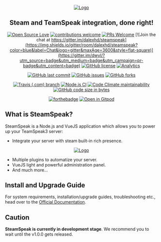 <div align="center">

[![Logo](https://i.imgur.com/60jQUwY.gif)](https://steamspeak.netlify.app/)

## Steam and TeamSpeak integration, done right!

[![Open Source Love](https://badges.frapsoft.com/os/v2/open-source.png?v=103)](https://github.com/dalexhd/SteamSpeak/)
[![contributions welcome](https://img.shields.io/badge/Contributions-Welcome-blue.svg?style=flat-square&color=blue&maxAge=3600)](https://github.com/dalexhd/steamspeak/issues)
[![PRs Welcome](https://img.shields.io/badge/PRs-Welcome-brightgreen.svg?style=flat-square&color=blue&maxAge=3600)](https://github.com/dalexhd/SteamSpeak/pulls)
[![Join the chat at https://gitter.im/dalexhd/steamspeak](https://img.shields.io/gitter/room/dalexhd/steamspeak?color=blue&label=Chat&logo=gitter&maxAge=3600&style=flat-square)](https://gitter.im/dwyl/?utm_source=badge&utm_medium=badge&utm_campaign=pr-badge&utm_content=badge)
[![GitHub license](https://img.shields.io/github/license/dalexhd/SteamSpeak?label=License&color=blue&maxAge=3600&style=flat-square)](https://github.com/dalexhd/SteamSpeak/blob/master/LICENSE)
[![Analytics](https://ga-beacon.appspot.com/UA-124336116-4/readme?flat&useReferer)](https://github.com/dalexhd/SteamSpeak)

[![GitHub last commit](https://img.shields.io/github/last-commit/dalexhd/steamspeak?color=blue&label=Last%20commit&logo=git&maxAge=3600)](https://github.com/dalexhd/SteamSpeak/commits)
[![GitHub issues](https://img.shields.io/github/issues/dalexhd/SteamSpeak?label=Issues&color=blue&maxAge=3600)](https://github.com/dalexhd/SteamSpeak/issues)
[![GitHub forks](https://img.shields.io/github/forks/dalexhd/SteamSpeak?label=Forks&color=blue&maxAge=3600)](https://github.com/dalexhd/SteamSpeak/network)

[![Travis (.com) branch](https://img.shields.io/travis/com/dalexhd/SteamSpeak/master?label=Tavis&logo=travis&maxAge=3600)](https://travis-ci.com/dalexhd/SteamSpeak)
[![Node.js CI](https://github.com/dalexhd/SteamSpeak/workflows/Node.js%20CI/badge.svg)](https://github.com/dalexhd/SteamSpeak/actions?query=workflow:%22Node.js+CI%22)
[![Code Climate maintainability](https://img.shields.io/codeclimate/maintainability-percentage/dalexhd/SteamSpeak?label=Maintainability&logo=code%20climate&maxAge=3600)](https://codeclimate.com/github/dalexhd/SteamSpeak)
[![GitHub code size in bytes](https://img.shields.io/github/languages/code-size/dalexhd/steamspeak?label=Code%20size&maxAge=3600)](https://github.com/dalexhd/SteamSpeak)


[![forthebadge](https://forthebadge.com/images/badges/built-with-love.svg)](https://steamspeak.netlify.app)
[![Open in Gitpod](https://gitpod.io/button/open-in-gitpod.svg)](https://gitpod.io/#https://github.com/dalexhd/steamspeak)

</div>

## What is SteamSpeak?

SteamSpeak is a Node.js and VueJS application which allows you to power up your TeamSpeak3 server:

- Integrate your server with steam built-in rich presence.

<div align="center">

[![Logo](https://raw.githubusercontent.com/dalexhd/resources/master/demo.gif)](https://steamspeak.netlify.app/)

</div>

- Multiple plugins to automatize your server.
- VueJS light and powerful administration panel.
- And much more...

## Install and Upgrade Guide

For system requirements, installation/upgrade guides, troubleshooting etc., head over to the [Official Documentation](https://steamspeak.netlify.app/).

## Caution
**SteamSpeak is currently in development stage**. We recommend you to wait until the v1.0.0 gets released.
